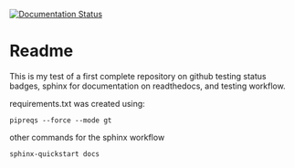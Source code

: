 [![Documentation Status](https://readthedocs.org/projects/my-first-complete-repo/badge/?version=latest)](https://my-first-complete-repo.readthedocs.io/en/latest/?badge=latest)


# Readme

This is my test of a first complete repository on github testing status badges, sphinx for documentation on readthedocs, and testing workflow.

requirements.txt was created using:
```shell
pipreqs --force --mode gt
```

other commands for the sphinx workflow
```shell
sphinx-quickstart docs
```
